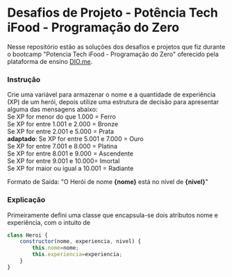 # Desafios de Projeto - Potência Tech iFood - Programação do Zero
Nesse repositório estão as soluções dos desafios e projetos que fiz durante o bootcamp "Potencia Tech iFood - Programação do Zero" oferecido pela plataforma de ensino [DIO.me](https://www.dio.me).
### Instrução
Crie uma variável para armazenar o nome e a quantidade de experiência (XP) de um herói, depois utilize uma estrutura de decisão para apresentar alguma das mensagens abaixo:<br>
Se XP for menor do que 1.000 = Ferro<br>
Se XP for entre 1.001 e 2.000 = Bronze<br>
Se XP for entre 2.001 e 5.000 = Prata<br>
**adaptado**: Se XP for entre 5.001 e 7.000 = Ouro<br>
Se XP for entre 7.001 e 8.000 = Platina<br>
Se XP for entre 8.001 e 9.000 = Ascendente<br>
Se XP for entre 9.001 e 10.000= Imortal<br>
Se XP for maior ou igual a 10.001 = Radiante<br>

Formato de Saída: "O Herói de nome **{nome}** está no nível de **{nivel}**"
### Explicação
Primeiramente defini uma classe que encapsula-se dois atributos nome e experiência, com o intuito de 
```js
class Heroi {
    constructor(nome, experiencia, nivel) {
        this.nome=nome;
        this.experiencia=experiencia;
    }
}
```
